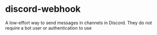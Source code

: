 # discord-webhook
A low-effort way to send messages in channels in Discord. They do not require a bot user or authentication to use
